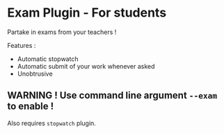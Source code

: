 # Exam Plugin - For students

Partake in exams from your teachers !

Features :
- Automatic stopwatch
- Automatic submit of your work whenever asked
- Unobtrusive

## WARNING ! Use command line argument `--exam` to enable !
Also requires `stopwatch` plugin.